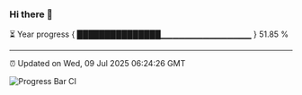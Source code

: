 ### Hi there 👋

⏳ Year progress { ███████████████▁▁▁▁▁▁▁▁▁▁▁▁▁▁▁ } 51.85 %

---

⏰ Updated on Wed, 09 Jul 2025 06:24:26 GMT

![Progress Bar CI](https://github.com/liununu/liununu/workflows/Progress%20Bar%20CI/badge.svg)
